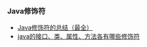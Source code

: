 




### Java修饰符
* [Java修饰符的总结（最全）](https://blog.csdn.net/u012723673/article/details/80613557)
* [java的接口、类、属性、方法各有哪些修饰符](https://blog.csdn.net/cao_tao199612/article/details/7458245)
